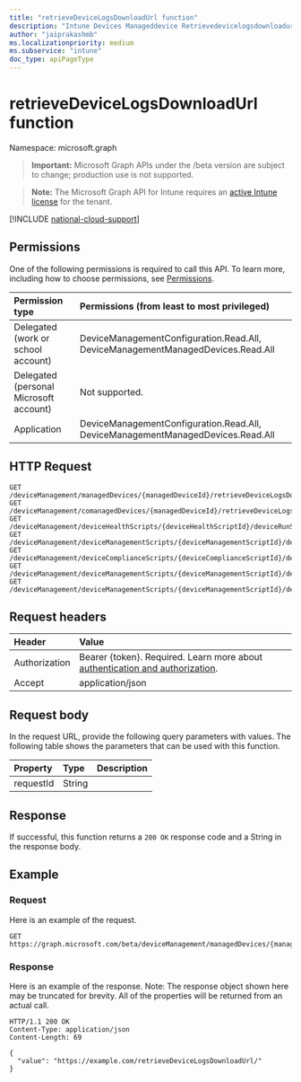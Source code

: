 ```yaml
---
title: "retrieveDeviceLogsDownloadUrl function"
description: "Intune Devices Manageddevice Retrievedevicelogsdownloadurl Api ."
author: "jaiprakashmb"
ms.localizationpriority: medium
ms.subservice: "intune"
doc_type: apiPageType
---
```


# retrieveDeviceLogsDownloadUrl function

Namespace: microsoft.graph

> **Important:** Microsoft Graph APIs under the /beta version are subject to change; production use is not supported.

> **Note:** The Microsoft Graph API for Intune requires an [active Intune license](https://go.microsoft.com/fwlink/?linkid=839381) for the tenant.



[!INCLUDE [national-cloud-support](../../includes/all-clouds.md)]

## Permissions
One of the following permissions is required to call this API. To learn more, including how to choose permissions, see [Permissions](/graph/permissions-reference).

|Permission type|Permissions (from least to most privileged)|
|:---|:---|
|Delegated (work or school account)|DeviceManagementConfiguration.Read.All, DeviceManagementManagedDevices.Read.All|
|Delegated (personal Microsoft account)|Not supported.|
|Application|DeviceManagementConfiguration.Read.All, DeviceManagementManagedDevices.Read.All|

## HTTP Request
<!-- {
  "blockType": "ignored"
}
-->
``` http
GET /deviceManagement/managedDevices/{managedDeviceId}/retrieveDeviceLogsDownloadUrl
GET /deviceManagement/comanagedDevices/{managedDeviceId}/retrieveDeviceLogsDownloadUrl
GET /deviceManagement/deviceHealthScripts/{deviceHealthScriptId}/deviceRunStates/{deviceHealthScriptDeviceStateId}/managedDevice/retrieveDeviceLogsDownloadUrl
GET /deviceManagement/deviceManagementScripts/{deviceManagementScriptId}/deviceRunStates/{deviceManagementScriptDeviceStateId}/managedDevice/retrieveDeviceLogsDownloadUrl
GET /deviceManagement/deviceComplianceScripts/{deviceComplianceScriptId}/deviceRunStates/{deviceComplianceScriptDeviceStateId}/managedDevice/retrieveDeviceLogsDownloadUrl
GET /deviceManagement/deviceManagementScripts/{deviceManagementScriptId}/deviceRunStates/{deviceManagementScriptDeviceStateId}/managedDevice/users/{userId}/managedDevices/{managedDeviceId}/retrieveDeviceLogsDownloadUrl
GET /deviceManagement/deviceManagementScripts/{deviceManagementScriptId}/deviceRunStates/{deviceManagementScriptDeviceStateId}/managedDevice/detectedApps/{detectedAppId}/managedDevices/{managedDeviceId}/retrieveDeviceLogsDownloadUrl
```

## Request headers
|Header|Value|
|:---|:---|
|Authorization|Bearer {token}. Required. Learn more about [authentication and authorization](/graph/auth/auth-concepts).|
|Accept|application/json|

## Request body
In the request URL, provide the following query parameters with values.
The following table shows the parameters that can be used with this function.

|Property|Type|Description|
|:---|:---|:---|
|requestId|String||



## Response
If successful, this function returns a `200 OK` response code and a String in the response body.

## Example

### Request
Here is an example of the request.
``` http
GET https://graph.microsoft.com/beta/deviceManagement/managedDevices/{managedDeviceId}/retrieveDeviceLogsDownloadUrl(requestId='parameterValue')
```

### Response
Here is an example of the response. Note: The response object shown here may be truncated for brevity. All of the properties will be returned from an actual call.
``` http
HTTP/1.1 200 OK
Content-Type: application/json
Content-Length: 69

{
  "value": "https://example.com/retrieveDeviceLogsDownloadUrl/"
}
```
